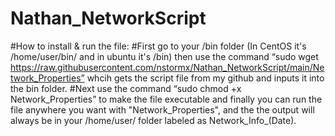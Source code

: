 # Nathan_NetworkScript

#How to install & run the file:
#First go to your /bin folder (In CentOS it's /home/user/bin/ and in ubuntu it's /bin) then use the command “sudo wget https://raw.githubusercontent.com/nstormx/Nathan_NetworkScript/main/Network_Properties” whcih gets the script file from my github and inputs it into the bin folder. 
#Next use the command “sudo chmod +x Network_Properties” to make the file executable and finally you can run the file anywhere you want with "Network_Properties", and the the output will always be in your /home/user/ folder labeled as Network_Info_(Date).
